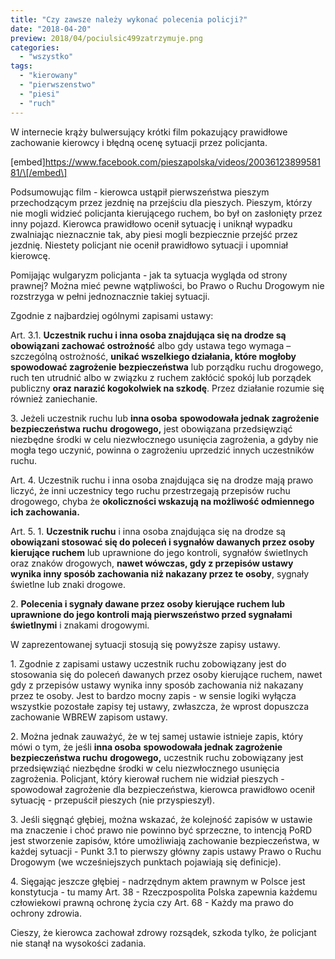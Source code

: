 ```yaml
---
title: "Czy zawsze należy wykonać polecenia policji?"
date: "2018-04-20"
preview: 2018/04/pociulsic499zatrzymuje.png
categories:
  - "wszystko"
tags:
  - "kierowany"
  - "pierwszenstwo"
  - "piesi"
  - "ruch"
---
```


W internecie krąży bulwersujący krótki film pokazujący prawidłowe zachowanie kierowcy i błędną ocenę sytuacji przez policjanta.

\[embed\]https://www.facebook.com/pieszapolska/videos/2003612389958181/\[/embed\]

Podsumowując film - kierowca ustąpił pierwszeństwa pieszym przechodzącym przez jezdnię na przejściu dla pieszych. Pieszym, którzy nie mogli widzieć policjanta kierującego ruchem, bo był on zasłonięty przez inny pojazd. Kierowca prawidłowo ocenił sytuację i uniknął wypadku zwalniając nieznacznie tak, aby piesi mogli bezpiecznie przejść przez jezdnię. Niestety policjant nie ocenił prawidłowo sytuacji i upomniał kierowcę.

Pomijając wulgaryzm policjanta - jak ta sytuacja wygląda od strony prawnej? Można mieć pewne wątpliwości, bo Prawo o Ruchu Drogowym nie rozstrzyga w pełni jednoznacznie takiej sytuacji.

Zgodnie z najbardziej ogólnymi zapisami ustawy:

Art. 3.1. **Uczestnik ruchu i inna osoba znajdująca się na drodze są obowiązani zachować ostrożność** albo gdy ustawa tego wymaga – szczególną ostrożność, **unikać wszelkiego działania, które mogłoby spowodować zagrożenie bezpieczeństwa** lub porządku ruchu drogowego, ruch ten utrudnić albo w związku z ruchem zakłócić spokój lub porządek publiczny **oraz narazić kogokolwiek na szkodę**. Przez działanie rozumie się również zaniechanie.

3\. Jeżeli uczestnik ruchu lub **inna osoba** **spowodowała jednak zagrożenie bezpieczeństwa ruchu** **drogowego,** jest obowiązana przedsięwziąć niezbędne środki w celu niezwłocznego usunięcia zagrożenia, a gdyby nie mogła tego uczynić, powinna o zagrożeniu uprzedzić innych uczestników ruchu.

Art. 4. Uczestnik ruchu i inna osoba znajdująca się na drodze mają prawo liczyć, że inni uczestnicy tego ruchu przestrzegają przepisów ruchu drogowego, chyba że **okoliczności wskazują na możliwość odmiennego ich zachowania.** 

Art. 5. 1. **Uczestnik ruchu** i inna osoba znajdująca się na drodze są **obowiązani stosować się do poleceń i sygnałów dawanych przez osoby kierujące ruchem** lub uprawnione do jego kontroli, sygnałów świetlnych oraz znaków drogowych, **nawet wówczas, gdy z przepisów ustawy wynika inny sposób zachowania niż nakazany przez te osoby**, sygnały świetlne lub znaki drogowe.

2\. **Polecenia i sygnały dawane przez osoby kierujące ruchem lub uprawnione do jego kontroli mają pierwszeństwo przed sygnałami świetlnymi** i znakami drogowymi.

W zaprezentowanej sytuacji stosują się powyższe zapisy ustawy.

1\. Zgodnie z zapisami ustawy uczestnik ruchu zobowiązany jest do stosowania się do poleceń dawanych przez osoby kierujące ruchem, nawet gdy z przepisów ustawy wynika inny sposób zachowania niż nakazany przez te osoby. Jest to bardzo mocny zapis - w sensie logiki wyłącza wszystkie pozostałe zapisy tej ustawy, zwłaszcza, że wprost dopuszcza zachowanie WBREW zapisom ustawy.

2\. Można jednak zauważyć, że w tej samej ustawie istnieje zapis, który mówi o tym, że jeśli **inna osoba** **spowodowała jednak zagrożenie bezpieczeństwa ruchu** **drogowego,** uczestnik ruchu zobowiązany jest przedsięwziąć niezbędne środki w celu niezwłocznego usunięcia zagrożenia. Policjant, który kierował ruchem nie widział pieszych - spowodował zagrożenie dla bezpieczeństwa, kierowca prawidłowo ocenił sytuację - przepuścił pieszych (nie przyspieszył).

3\. Jeśli sięgnąć głębiej, można wskazać, że kolejność zapisów w ustawie ma znaczenie i choć prawo nie powinno być sprzeczne, to intencją PoRD jest stworzenie zapisów, które umożliwiają zachowanie bezpieczeństwa, w każdej sytuacji - Punkt 3.1 to pierwszy główny zapis ustawy Prawo o Ruchu Drogowym (we wcześniejszych punktach pojawiają się definicje).

4\. Sięgając jeszcze głębiej - nadrzędnym aktem prawnym w Polsce jest konstytucja - tu mamy Art. 38 - Rzeczpospolita Polska zapewnia każdemu człowiekowi prawną ochronę życia czy Art. 68 - Każdy ma prawo do ochrony zdrowia.

Cieszy, że kierowca zachował zdrowy rozsądek, szkoda tylko, że policjant nie stanął na wysokości zadania.
